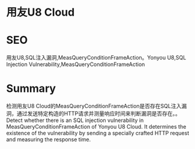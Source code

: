 # 用友U8 Cloud
# SEO
用友U8,SQL注入漏洞,MeasQueryConditionFrameAction。Yonyou U8,SQL Injection Vulnerability,MeasQueryConditionFrameAction
# Summary
检测用友U8 Cloud的MeasQueryConditionFrameAction是否存在SQL注入漏洞，通过发送特定构造的HTTP请求并测量响应时间来判断漏洞是否存在。。Detect whether there is an SQL injection vulnerability in MeasQueryConditionFrameAction of Yonyou U8 Cloud. It determines the existence of the vulnerability by sending a specially crafted HTTP request and measuring the response time.
